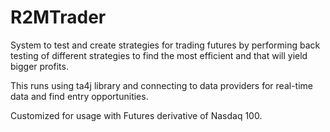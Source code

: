 # R2MTrader

System to test and create strategies for trading futures by performing back testing of different strategies to find the
most efficient and that will yield bigger profits. 

This runs using ta4j library and connecting to data providers for real-time data and find entry opportunities. 

Customized for usage with Futures derivative of Nasdaq 100.
